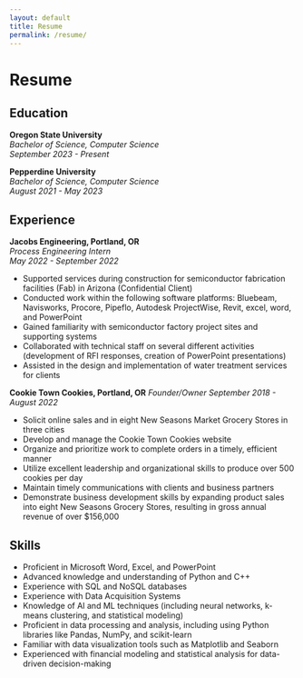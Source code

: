 ```yaml
---
layout: default
title: Resume
permalink: /resume/
---
```


# Resume

## Education
**Oregon State University**  
*Bachelor of Science, Computer Science*  
*September 2023 - Present*  

**Pepperdine University**  
*Bachelor of Science, Computer Science*  
*August 2021 - May 2023*  

## Experience
**Jacobs Engineering, Portland, OR**  
*Process Engineering Intern*  
*May 2022 - September 2022*  
- Supported services during construction for semiconductor fabrication facilities (Fab) in Arizona (Confidential Client)
- Conducted work within the following software platforms: Bluebeam, Navisworks, Procore, Pipeflo, Autodesk ProjectWise, Revit, excel, word, and PowerPoint
- Gained familiarity with semiconductor factory project sites and supporting systems
- Collaborated with technical staff on several different activities (development of RFI responses,
creation of PowerPoint presentations)
- Assisted in the design and implementation of water treatment services for clients

**Cookie Town Cookies, Portland, OR**
*Founder/Owner*
*September 2018 - August 2022*
- Solicit online sales and in eight New Seasons Market Grocery Stores in three cities
- Develop and manage the Cookie Town Cookies website
- Organize and prioritize work to complete orders in a timely, efficient manner
- Utilize excellent leadership and organizational skills to produce over 500 cookies per day
- Maintain timely communications with clients and business partners
- Demonstrate business development skills by expanding product sales into eight New Seasons Grocery Stores, resulting in gross annual revenue of over $156,000

## Skills
- Proficient in Microsoft Word, Excel, and PowerPoint
- Advanced knowledge and understanding of Python and C++
- Experience with SQL and NoSQL databases
- Experience with Data Acquisition Systems
- Knowledge of AI and ML techniques (including neural networks, k-means clustering, and statistical modeling)
- Proficient in data processing and analysis, including using Python libraries like Pandas, NumPy, and scikit-learn
- Familiar with data visualization tools such as Matplotlib and Seaborn
- Experienced with financial modeling and statistical analysis for data-driven decision-making

